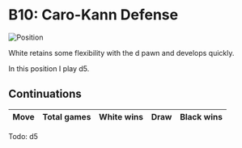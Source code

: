 # B10: Caro-Kann Defense

![Position](https://chessboardimage.com/rnbqkbnr/pp1ppppp/2p5/8/4P3/2N5/PPPP1PPP/R1BQKBNR.png)

White retains some flexibility with the d pawn and develops quickly.

In this position I play d5.

## Continuations

Move                | Total games | White wins | Draw | Black wins
--------------------|-------------|------------|------|-----------

Todo: d5
